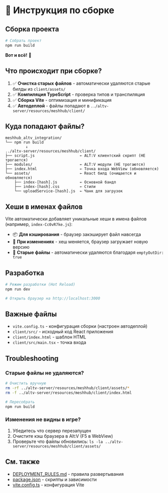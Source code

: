 # 🚀 Инструкция по сборке

## Сборка проекта

```bash
# Собрать проект
npm run build
```

**Вот и всё!** 🎉

## Что происходит при сборке?

1. ✅ **Очистка старых файлов** - автоматически удаляются старые билды из `client/assets/`
2. ✅ **Компиляция TypeScript** - проверка типов и транспиляция
3. ✅ **Сборка Vite** - оптимизация и минификация
4. ✅ **Автодеплой** - файлы попадают в `../altv-server/resources/meshhub/client/`

## Куда попадают файлы?

```
meshhub_altv_integration/
└── npm run build
         ↓
../altv-server/resources/meshhub/client/
├── script.js                    ← ALT:V клиентский скрипт (НЕ трогается)
├── modules/                     ← ALT:V модули (НЕ трогаются)
├── index.html                   ← Точка входа WebView (обновляется)
└── assets/                      ← React билд (очищается и обновляется)
    ├── index-[hash].js          ← Основной бандл
    ├── index-[hash].css         ← Стили
    └── uploadService-[hash].js  ← Чанк для загрузок
```

## Хеши в именах файлов

Vite автоматически добавляет уникальные хеши в имена файлов (например, `index-Cc0vR7ke.js`):
- 📦 **Для кэширования** - браузер закэширует файл навсегда
- 🔄 **При изменениях** - хеш меняется, браузер загружает новую версию
- 🧹 **Старые файлы** - автоматически удаляются благодаря `emptyOutDir: true`

## Разработка

```bash
# Режим разработки (Hot Reload)
npm run dev

# Открыть браузер на http://localhost:3000
```

## Важные файлы

- `vite.config.ts` - конфигурация сборки (настроен автодеплой)
- `client/src/` - исходный код React приложения
- `client/index.html` - шаблон HTML
- `client/src/main.tsx` - точка входа

## Troubleshooting

### Старые файлы не удаляются?

```bash
# Очистить вручную
rm -rf ../altv-server/resources/meshhub/client/assets/*
rm -f ../altv-server/resources/meshhub/client/index.html

# Пересобрать
npm run build
```

### Изменения не видны в игре?

1. Убедитесь что сервер перезапущен
2. Очистите кэш браузера в Alt:V (F5 в WebView)
3. Проверьте что файлы обновились: `ls -la ../altv-server/resources/meshhub/client/assets/`

## См. также

- [DEPLOYMENT_RULES.md](../DOCS/DEPLOYMENT_RULES.md) - правила развертывания
- [package.json](package.json) - скрипты и зависимости
- [vite.config.ts](vite.config.ts) - конфигурация Vite


